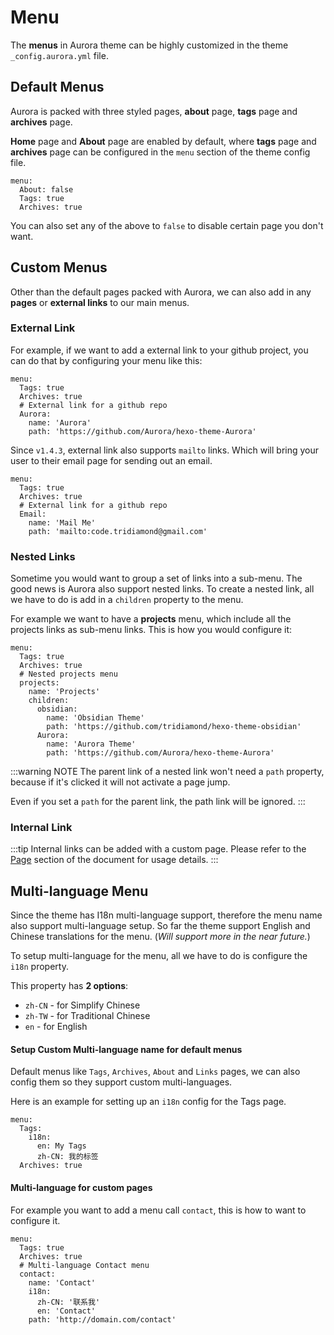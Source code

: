 # Menu

The **menus** in Aurora theme can be highly customized in the theme `_config.aurora.yml` file.

## Default Menus

Aurora is packed with three styled pages, **about** page, **tags** page and **archives** page.

**Home** page and **About** page are enabled by default, where **tags** page and **archives** page can be configured in the `menu` section of the theme config file.

```yaml{2-3}:no-line-numbers
menu:
  About: false
  Tags: true
  Archives: true
```

You can also set any of the above to `false` to disable certain page you don't want.

## Custom Menus

Other than the default pages packed with Aurora, we can also add in any **pages** or **external links** to our main menus.

### External Link

For example, if we want to add a external link to your github project, you can do that by configuring your menu like this:

```yaml{4-7}:no-line-numbers
menu:
  Tags: true
  Archives: true
  # External link for a github repo
  Aurora:
    name: 'Aurora'
    path: 'https://github.com/Aurora/hexo-theme-Aurora'
```

Since `v1.4.3`, external link also supports `mailto` links. Which will bring your user to their email page for sending out an email.

```yaml{4-7}:no-line-numbers
menu:
  Tags: true
  Archives: true
  # External link for a github repo
  Email:
    name: 'Mail Me'
    path: 'mailto:code.tridiamond@gmail.com'
```

### Nested Links

Sometime you would want to group a set of links into a sub-menu. The good news is Aurora also support nested links. To create a nested link, all we have to do is add in a `children` property to the menu.

For example we want to have a **projects** menu, which include all the projects links as sub-menu links. This is how you would configure it:

```yaml{4-13}:no-line-numbers
menu:
  Tags: true
  Archives: true
  # Nested projects menu
  projects:
    name: 'Projects'
    children:
      obsidian:
        name: 'Obsidian Theme'
        path: 'https://github.com/tridiamond/hexo-theme-obsidian'
      Aurora:
        name: 'Aurora Theme'
        path: 'https://github.com/Aurora/hexo-theme-Aurora'
```

:::warning NOTE
The parent link of a nested link won't need a `path` property, because if it's clicked it will not activate a page jump.

Even if you set a `path` for the parent link, the path link will be ignored.
:::

### Internal Link

:::tip
Internal links can be added with a custom page. Please refer to the [Page](./page) section of the document for usage details.
:::

## Multi-language Menu

Since the theme has I18n multi-language support, therefore the menu name also support multi-language setup. So far the theme support English and Chinese translations for the menu. (_Will support more in the near future._)

To setup multi-language for the menu, all we have to do is configure the `i18n` property.

This property has **2 options**:

- `zh-CN` - for Simplify Chinese
- `zh-TW` - for Traditional Chinese
- `en` - for English

#### Setup Custom Multi-language name for default menus

Default menus like `Tags`, `Archives`, `About` and `Links` pages, we can also config them so they support custom multi-languages.

Here is an example for setting up an `i18n` config for the Tags page.

```yaml{2-5}:no-line-numbers
menu:
  Tags:
    i18n:
      en: My Tags
      zh-CN: 我的标签
  Archives: true
```

#### Multi-language for custom pages

For example you want to add a menu call `contact`, this is how to want to configure it.

```yaml{7-9}:no-line-numbers
menu:
  Tags: true
  Archives: true
  # Multi-language Contact menu
  contact:
    name: 'Contact'
    i18n:
      zh-CN: '联系我'
      en: 'Contact'
    path: 'http://domain.com/contact'
```
